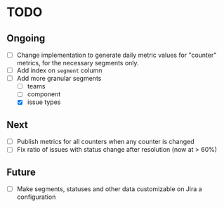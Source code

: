 # TODO

## Ongoing

- [ ] Change implementation to generate daily metric values for "counter" metrics, for the necessary segments only.
- [ ] Add index on `segment` column
- [ ] Add more granular segments
  - [ ] teams
  - [ ] component
  - [x] issue types

## Next

- [ ] Publish metrics for all counters when any counter is changed
- [ ] Fix ratio of issues with status change after resolution (now at > 60%)

## Future

- [ ] Make segments, statuses and other data customizable on Jira a configuration

